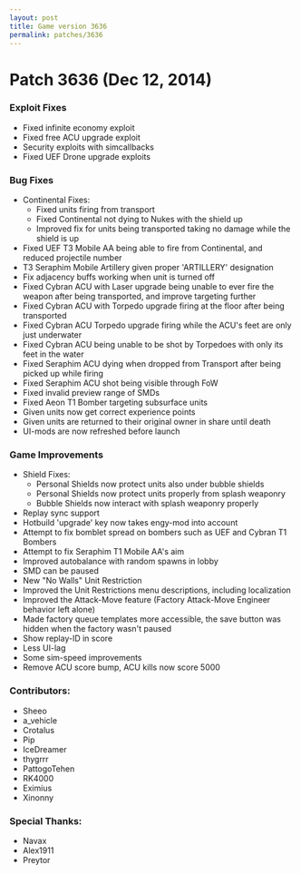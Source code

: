 ```yaml
---
layout: post
title: Game version 3636
permalink: patches/3636
---
```


# Patch 3636 (Dec 12, 2014)

### Exploit Fixes

- Fixed infinite economy exploit
- Fixed free ACU upgrade exploit
- Security exploits with simcallbacks
- Fixed UEF Drone upgrade exploits

### Bug Fixes

- Continental Fixes:
  - Fixed units firing from transport
  - Fixed Continental not dying to Nukes with the shield up
  - Improved fix for units being transported taking no damage while the shield is up
- Fixed UEF T3 Mobile AA being able to fire from Continental, and reduced projectile number
- T3 Seraphim Mobile Artillery given proper 'ARTILLERY' designation
- Fix adjacency buffs working when unit is turned off
- Fixed Cybran ACU with Laser upgrade being unable to ever fire the weapon after being transported, and improve targeting further
- Fixed Cybran ACU with Torpedo upgrade firing at the floor after being transported
- Fixed Cybran ACU Torpedo upgrade firing while the ACU's feet are only just underwater
- Fixed Cybran ACU being unable to be shot by Torpedoes with only its feet in the water
- Fixed Seraphim ACU dying when dropped from Transport after being picked up while firing
- Fixed Seraphim ACU shot being visible through FoW
- Fixed invalid preview range of SMDs
- Fixed Aeon T1 Bomber targeting subsurface units
- Given units now get correct experience points
- Given units are returned to their original owner in share until death
- UI-mods are now refreshed before launch

### Game Improvements

- Shield Fixes:
  - Personal Shields now protect units also under bubble shields
  - Personal Shields now protect units properly from splash weaponry
  - Bubble Shields now interact with splash weaponry properly
- Replay sync support
- Hotbuild 'upgrade' key now takes engy-mod into account
- Attempt to fix bomblet spread on bombers such as UEF and Cybran T1 Bombers
- Attempt to fix Seraphim T1 Mobile AA's aim
- Improved autobalance with random spawns in lobby
- SMD can be paused
- New "No Walls" Unit Restriction
- Improved the Unit Restrictions menu descriptions, including localization
- Improved the Attack-Move feature (Factory Attack-Move Engineer behavior left alone)
- Made factory queue templates more accessible, the save button was hidden when the factory wasn't paused
- Show replay-ID in score
- Less UI-lag
- Some sim-speed improvements
- Remove ACU score bump, ACU kills now score 5000

### Contributors:

- Sheeo
- a_vehicle
- Crotalus
- Pip
- IceDreamer
- thygrrr
- PattogoTehen
- RK4000
- Eximius
- Xinonny

### Special Thanks:

- Navax
- Alex1911
- Preytor
